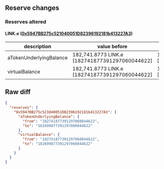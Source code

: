 ## Reserve changes

### Reserves altered

#### LINK.e ([0x5947BB275c521040051D82396192181b413227A3](https://snowtrace.io/address/0x5947BB275c521040051D82396192181b413227A3))

| description | value before | value after |
| --- | --- | --- |
| aTokenUnderlyingBalance | 182,741.8773 LINK.e [182741877391297060044622] | 182,699.8773 LINK.e [182699877391297060044622] |
| virtualBalance | 182,741.8773 LINK.e [182741877391297060044622] | 182,699.8773 LINK.e [182699877391297060044622] |


## Raw diff

```json
{
  "reserves": {
    "0x5947BB275c521040051D82396192181b413227A3": {
      "aTokenUnderlyingBalance": {
        "from": "182741877391297060044622",
        "to": "182699877391297060044622"
      },
      "virtualBalance": {
        "from": "182741877391297060044622",
        "to": "182699877391297060044622"
      }
    }
  }
}
```